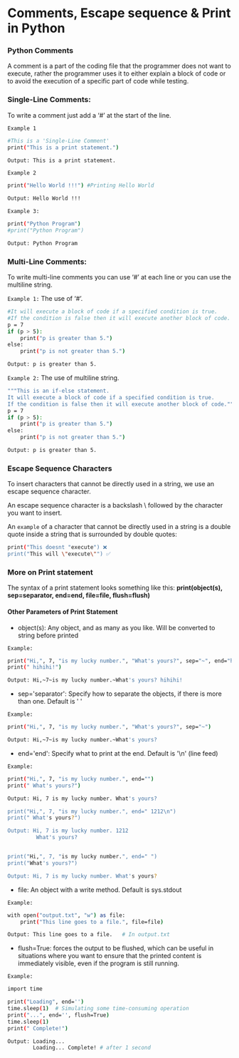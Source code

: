 # Comments, Escape sequence & Print in Python

### Python Comments
A comment is a part of the coding file that the programmer does not want to execute, rather the programmer uses it to either explain a block of code or to avoid the execution of a specific part of code while testing.

### Single-Line Comments:
To write a comment just add a ‘#’ at the start of the line.

`Example 1`
```bash
#This is a 'Single-Line Comment'
print("This is a print statement.")

Output: This is a print statement.
```

`Example 2`
```bash
print("Hello World !!!") #Printing Hello World

Output: Hello World !!!
```

`Example 3:`
```bash
print("Python Program")
#print("Python Program")

Output: Python Program
```

### Multi-Line Comments:
To write multi-line comments you can use ‘#’ at each line or you can use the multiline string.

`Example 1:` The use of ‘#’.
```bash
#It will execute a block of code if a specified condition is true.
#If the condition is false then it will execute another block of code.
p = 7
if (p > 5):
    print("p is greater than 5.")
else:
    print("p is not greater than 5.")

Output: p is greater than 5.
```

`Example 2:` The use of multiline string.
```bash
"""This is an if-else statement.
It will execute a block of code if a specified condition is true.
If the condition is false then it will execute another block of code."""
p = 7
if (p > 5):
    print("p is greater than 5.")
else:
    print("p is not greater than 5.")

Output: p is greater than 5.
```

### Escape Sequence Characters
To insert characters that cannot be directly used in a string, we use an escape sequence character.

An escape sequence character is a backslash \ followed by the character you want to insert.

An `example` of a character that cannot be directly used in a string is a double quote inside a string that is surrounded by double quotes:
```bash
print("This doesnt "execute") ❌
print("This will \"execute\"") ✅
```

### More on Print statement
The syntax of a print statement looks something like this: __print(object(s), sep=separator, end=end, file=file, flush=flush)__

#### Other Parameters of Print Statement
- object(s): Any object, and as many as you like. Will be converted to string before printed

`Example:`
```bash
print("Hi,", 7, "is my lucky number.", "What's yours?", sep="~", end="hihihi")
print(" hihihi!")

Output: Hi,~7~is my lucky number.~What's yours? hihihi!
```
- sep='separator': Specify how to separate the objects, if there is more than one. Default is ' '

`Example:`
```bash
print("Hi,", 7, "is my lucky number.", "What's yours?", sep="~")

Output: Hi,~7~is my lucky number.~What's yours?
```
- end='end': Specify what to print at the end. Default is '\n' (line feed)

`Example:`
```bash
print("Hi,", 7, "is my lucky number.", end="")
print(" What's yours?")

Output: Hi, 7 is my lucky number. What's yours?

print("Hi,", 7, "is my lucky number.", end=" 1212\n")
print(" What's yours?")

Output: Hi, 7 is my lucky number. 1212
         What's yours?


print("Hi,", 7, "is my lucky number.", end=" ")
print("What's yours?")

Output: Hi, 7 is my lucky number. What's yours?

```
- file: An object with a write method. Default is sys.stdout

`Example:`
```bash
with open("output.txt", "w") as file:
    print("This line goes to a file.", file=file)

Output: This line goes to a file.   # In output.txt
```
- flush=True: forces the output to be flushed, which can be useful in situations where you want to ensure that the printed content is immediately visible, even if the program is still running.

`Example:`
```bash
import time

print("Loading", end='')
time.sleep(1)  # Simulating some time-consuming operation
print("...", end='', flush=True)
time.sleep(1)
print(" Complete!")

Output: Loading...
        Loading... Complete! # after 1 second
```
